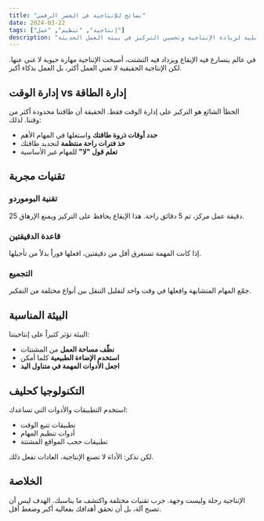 ```yaml
---
title: "نصائح للإنتاجية في العصر الرقمي"
date: 2024-03-22
tags: ["إنتاجية", "تنظيم", "عمل"]
description: "استراتيجيات عملية لزيادة الإنتاجية وتحسين التركيز في بيئة العمل الحديثة"
---
```


في عالم يتسارع فيه الإيقاع ويزداد فيه التشتت، أصبحت الإنتاجية مهارة حيوية لا غنى عنها. لكن الإنتاجية الحقيقية لا تعني العمل أكثر، بل العمل بذكاء أكبر.

## إدارة الوقت vs إدارة الطاقة

الخطأ الشائع هو التركيز على إدارة الوقت فقط. الحقيقة أن طاقتنا محدودة أكثر من وقتنا. لذلك:

- **حدد أوقات ذروة طاقتك** واستغلها في المهام الأهم
- **خذ فترات راحة منتظمة** لتجديد طاقتك
- **تعلم قول "لا"** للمهام غير الأساسية

## تقنيات مجربة

### تقنية البوموردو
25 دقيقة عمل مركز، ثم 5 دقائق راحة. هذا الإيقاع يحافظ على التركيز ويمنع الإرهاق.

### قاعدة الدقيقتين
إذا كانت المهمة تستغرق أقل من دقيقتين، افعلها فوراً بدلاً من تأجيلها.

### التجميع
جمّع المهام المتشابهة وافعلها في وقت واحد لتقليل التنقل بين أنواع مختلفة من التفكير.

## البيئة المناسبة

البيئة تؤثر كثيراً على إنتاجيتنا:

- **نظّف مساحة العمل** من المشتتات
- **استخدم الإضاءة الطبيعية** كلما أمكن
- **اجعل الأدوات المهمة في متناول اليد**

## التكنولوجيا كحليف

استخدم التطبيقات والأدوات التي تساعدك:
- تطبيقات تتبع الوقت
- أدوات تنظيم المهام
- تطبيقات حجب المواقع المشتتة

لكن تذكر: الأداة لا تصنع الإنتاجية، العادات تفعل ذلك.

## الخلاصة

الإنتاجية رحلة وليست وجهة. جرب تقنيات مختلفة واكتشف ما يناسبك. الهدف ليس أن تصبح آلة، بل أن تحقق أهدافك بفعالية أكبر وضغط أقل. 